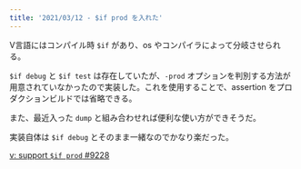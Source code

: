 ```yaml
---
title: '2021/03/12 - $if prod を入れた'
---
```


V言語にはコンパイル時 `$if` があり、os やコンパイラによって分岐させられる。

`$if debug` と `$if test` は存在していたが、`-prod` オプションを判別する方法が用意されていなかったので実装した。これを使用することで、assertion をプロダクションビルドでは省略できる。

また、最近入った `dump` と組み合わせれば便利な使い方ができそうだ。

実装自体は `$if debug` とそのまま一緒なのでかなり楽だった。

[v: support `$if prod` #9228](https://github.com/vlang/v/pull/9228)
